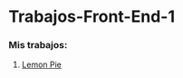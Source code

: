 # Trabajos-Front-End-1
<h3>Mis trabajos:</h3>
<ol>
  <li><a href ="https://estebananot.github.io/Trabajos-Front-End-1/Lemon-Pie/"> Lemon Pie</li>
</ol>
